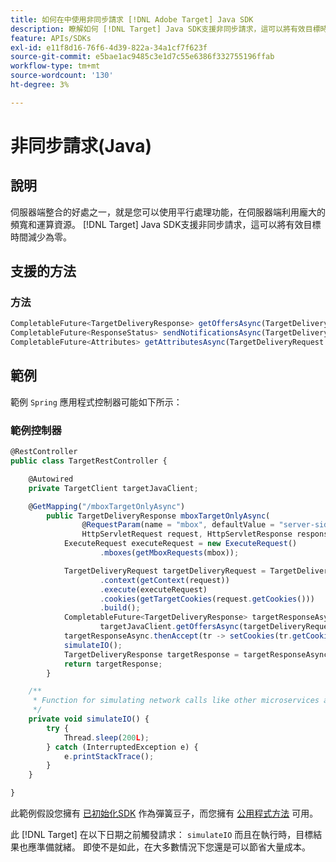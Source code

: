```yaml
---
title: 如何在中使用非同步請求 [!DNL Adobe Target] Java SDK
description: 瞭解如何 [!DNL Target] Java SDK支援非同步請求，這可以將有效目標時間減少為零。
feature: APIs/SDKs
exl-id: e11f8d16-76f6-4d39-822a-34a1cf7f623f
source-git-commit: e5bae1ac9485c3e1d7c55e6386f332755196ffab
workflow-type: tm+mt
source-wordcount: '130'
ht-degree: 3%

---
```


# 非同步請求(Java)

## 說明

伺服器端整合的好處之一，就是您可以使用平行處理功能，在伺服器端利用龐大的頻寬和運算資源。 [!DNL Target] Java SDK支援非同步請求，這可以將有效目標時間減少為零。

## 支援的方法

### 方法

```javascript {line-numbers="true"}
CompletableFuture<TargetDeliveryResponse> getOffersAsync(TargetDeliveryRequest request);
CompletableFuture<ResponseStatus> sendNotificationsAsync(TargetDeliveryRequest request);
CompletableFuture<Attributes> getAttributesAsync(TargetDeliveryRequest targetRequest, String ...mboxes);
```

## 範例

範例 `Spring` 應用程式控制器可能如下所示：

### 範例控制器

```javascript {line-numbers="true"}
@RestController
public class TargetRestController {

    @Autowired
    private TargetClient targetJavaClient;

    @GetMapping("/mboxTargetOnlyAsync")
        public TargetDeliveryResponse mboxTargetOnlyAsync(
                @RequestParam(name = "mbox", defaultValue = "server-side-mbox") String mbox,
                HttpServletRequest request, HttpServletResponse response) {
            ExecuteRequest executeRequest = new ExecuteRequest()
                    .mboxes(getMboxRequests(mbox));

            TargetDeliveryRequest targetDeliveryRequest = TargetDeliveryRequest.builder()
                    .context(getContext(request))
                    .execute(executeRequest)
                    .cookies(getTargetCookies(request.getCookies()))
                    .build();
            CompletableFuture<TargetDeliveryResponse> targetResponseAsync =
                    targetJavaClient.getOffersAsync(targetDeliveryRequest);
            targetResponseAsync.thenAccept(tr -> setCookies(tr.getCookies(), response));
            simulateIO();
            TargetDeliveryResponse targetResponse = targetResponseAsync.join();
            return targetResponse;
        }

    /**
     * Function for simulating network calls like other microservices and database calls
     */
    private void simulateIO() {
        try {
            Thread.sleep(200L);
        } catch (InterruptedException e) {
            e.printStackTrace();
        }
    }

}
```

此範例假設您擁有 [已初始化SDK](initialize-sdk.md) 作為彈簧豆子，而您擁有 [公用程式方法](utility-methods.md) 可用。

此 [!DNL Target] 在以下日期之前觸發請求： `simulateIO` 而且在執行時，目標結果也應準備就緒。 即使不是如此，在大多數情況下您還是可以節省大量成本。
